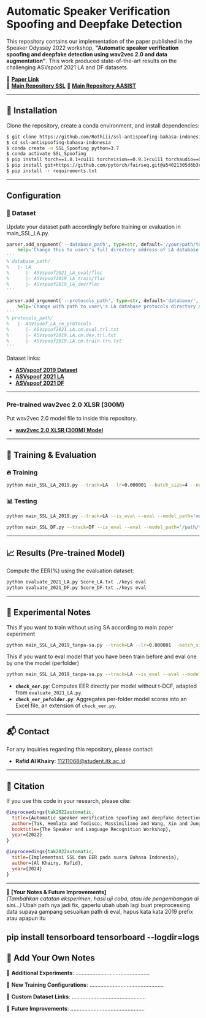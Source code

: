 # Automatic Speaker Verification Spoofing and Deepfake Detection

This repository contains our implementation of the paper published in the Speaker Odyssey 2022 workshop, **"Automatic speaker verification spoofing and deepfake detection using wav2vec 2.0 and data augmentation"**. This work produced state-of-the-art results on the challenging ASVspoof 2021 LA and DF datasets.

📄 **[Paper Link](https://arxiv.org/abs/2202.12233)**  
📂 **[Main Repository SSL](https://github.com/TakHemlata/SSL_Anti-spoofing.git)**
📂 **[Main Repository AASIST](https://github.com/clovaai/aasist)**

---

## 🚀 Installation

Clone the repository, create a conda environment, and install dependencies:

```bash
$ git clone https://github.com/Rothiii/ssl-antispoofing-bahasa-indonesia.git
$ cd ssl-antispoofing-bahasa-indonesia
$ conda create -n SSL_Spoofing python=3.7
$ conda activate SSL_Spoofing
$ pip install torch==1.8.1+cu111 torchvision==0.9.1+cu111 torchaudio==0.8.1 -f https://download.pytorch.org/whl/torch_stable.html
$ pip install git+https://github.com/pytorch/fairseq.git@a54021305d6b3c4c5959ac9395135f63202db8f1
$ pip install -r requirements.txt
```

---
## Configuration
### 📂 Dataset

Update your dataset path accordingly before training or evaluation in main_SSL_LA.py.

```python
parser.add_argument('--database_path', type=str, default='/your/path/to/data/ASVspoof_database/LA/',
    help='Change this to user\'s full directory address of LA database (ASVspoof2019 for training & development, ASVspoof2021 for evaluation).')
'''
% database_path/
%   |- LA
%      |- ASVspoof2021_LA_eval/flac
%      |- ASVspoof2019_LA_train/flac
%      |- ASVspoof2019_LA_dev/flac
'''

parser.add_argument('--protocols_path', type=str, default='database/',
    help='Change with path to user\'s LA database protocols directory address')
'''
% protocols_path/
%   |- ASVspoof_LA_cm_protocols
%      |- ASVspoof2021.LA.cm.eval.trl.txt
%      |- ASVspoof2019.LA.cm.dev.trl.txt 
%      |- ASVspoof2019.LA.cm.train.trn.txt
'''
```

Dataset links:
- **[ASVspoof 2019 Dataset](https://datashare.is.ed.ac.uk/handle/10283/3336)**
- **[ASVspoof 2021 LA](https://zenodo.org/record/4837263#.YnDIinYzZhE)**
- **[ASVspoof 2021 DF](https://zenodo.org/record/4835108#.YnDIb3YzZhE)**

---

### Pre-trained wav2vec 2.0 XLSR (300M)

Put wav2vec 2.0 model file to inside this repository.

- **[wav2vec 2.0 XLSR (300M) Model](https://github.com/pytorch/fairseq/tree/main/examples/wav2vec/xlsr)**

---

## 🎯 Training & Evaluation

### 🔥 Training

```bash
python main_SSL_LA_2019.py --track=LA --lr=0.000001 --batch_size=4 --num_epochs=100
```

### 📊 Testing

```bash
python main_SSL_LA_2019.py --track=LA --is_eval --eval --model_path='models/model_LA_WCE_15_4_1e-06/epoch_14.pth' --eval_output='eval_score.txt'

python main_SSL_DF.py --track=DF --is_eval --eval --model_path='/path/to/your/best_SSL_model_LA.pth' --eval_output='eval_CM_scores_file_SSL_DF.txt'
```

---

## 📈 Results (Pre-trained Model)

Compute the EER(%) using the evaluation dataset:
```bash
python evaluate_2021_LA.py Score_LA.txt ./keys eval
python evaluate_2021_DF.py Score_DF.txt ./keys eval
```

---

## 📌 Experimental Notes

This if you want to train without using SA according to main paper experiment
```bash
python main_SSL_LA_2019_tanpa-sa.py --track=LA --lr=0.000001 --batch_size=4 --num_epochs=100 --loss=WCE --algo=3 --comment=ssl-sa3
```

This if you want to eval model that you have been train before and eval one by one the model (perfolder)
```bash
python main_SSL_LA_2019_tanpa-sa.py --track=LA --is_eval --eval --models_folder='models/model_LA_WCE_100_4_1e-06_ssl-da1/' --eval_output='score_indo/ssl-da1'
```

- **`check_eer.py`**: Computes EER directly per model without t-DCF, adapted from `evaluate_2021_LA.py`.
- **`check_eer_pefolder.py`**: Aggregates per-folder model scores into an Excel file, an extension of `check_eer.py`.

---

## 📬 Contact

For any inquiries regarding this repository, please contact:
- **Rafid Al Khairy**: 11211068@student.itk.ac.id

---

## 📖 Citation

If you use this code in your research, please cite:

```bibtex
@inproceedings{tak2022automatic,
  title={Automatic speaker verification spoofing and deepfake detection using wav2vec 2.0 and data augmentation},
  author={Tak, Hemlata and Todisco, Massimiliano and Wang, Xin and Jung, Jee-weon and Yamagishi, Junichi and Evans, Nicholas},
  booktitle={The Speaker and Language Recognition Workshop},
  year={2022}
}
```

```bibtex
@inproceedings{tak2022automatic,
  title={Implementasi SSL dan EER pada suara Bahasa Indonesia},
  author={Al Khairy, Rafid},
  year={2024}
}
```

---

**📌 [Your Notes & Future Improvements]**  
*(Tambahkan catatan eksperimen, hasil uji coba, atau ide pengembangan di sini...)*
Ubah path nya jadi fix, gaperlu ubah ubah lagi
buat preprocessing data supaya gampang
sesuaikan path di eval, hapus kata kata 2019 prefix atau apapun itu

pip install tensorboard
tensorboard --logdir=logs
---

## 📝 Add Your Own Notes
📌 **Additional Experiments**: ................................................

📌 **New Training Configurations**: ................................................

📌 **Custom Dataset Links**: ................................................

📌 **Future Improvements**: ................................................

